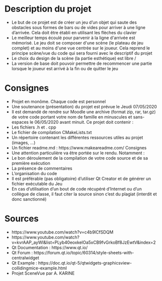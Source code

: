 <h1>Description du projet</h1> 
<ul>
    <li>Le but de ce projet est de créer un jeu d’un objet qui saute des obstacles sous formes de bars ou de vides pour arriver à une ligne d’arrivée. Cela doit être établi en utilisant les flèches du clavier</li> 
    <li>Le meilleur temps écoulé pour parvenir à la ligne d'arrivée est mémorisé. Le jeu doit se composer d'une scène (le plateau de jeu complet) et au moins d'une vue centrée sur le joueur. Cela reprend le principe scène/vue du code qui sera fourni avec le descriptif du projet</li> 
    <li>Le choix du design de la scène (la partie esthétique) est libre / 
    <li>La version de base doit pouvoir permettre de recommencer une partie lorsque le joueur est arrivé à la fin ou de quitter le jeu</li>
</ul>



<h1>Consignes</h1>
<ul> 
    <li>Projet en monôme. Chaque code est personnel</li> 
    <li>Une soutenance (présentation) du projet est prévue le Jeudi 07/05/2020</li> 
    <li>Il est demandé de rendre sur Moodle une archive (format zip, rar, tar.gz) de votre code portant votre nom de famille en minuscules et sans-espaces le 06/05/2020 avant minuit. Ce projet doit contenir : </li>
    <li> Les fichiers .h et . cpp</li> 
    <li>Le fichier de compilation CMakeLists.txt</li> 
    <li>Un répertoire contenant les différentes ressources utiles au projet (images, …)</li> 
    <li>Un fichier readme.md : https://www.makeareadme.com/ Consignes </li>
    <li>Une attention particulière va être portée sur le rendu. Notamment :</li> 
    <li>Le bon déroulement de la compilation de votre code source et de sa première exécution</li> 
    <li>La présence de commentaires</li> 
    <li>L’organisation du code</li> 
    <li>Il est préférable (pas obligatoire) d’utiliser Qt Creator et de générer un fichier exécutable du Jeu</li> 
    <li>En cas d’utilisation d’un bout de code récupéré d’Internet ou d’un collègue de classe, il faut citer la source sinon c’est du plagiat (interdit et donc sanctionné)</li>
</ul>


<h1>Sources</h1>
<ul>
    <li>https://www.youtube.com/watch?v=c4b9lCfSDQM</li>
    <li>https://www.youtube.com/watch?v=kvrAAP_ayWI&list=PLyb40eoxkelOa5xCB9fvGrkoBf8JzEwtV&index=2</li>
    <li>Qt Documentation : https://www.qt.io/</li>
    <li>Qt Forum : https://forum.qt.io/topic/60314/style-sheets-with-centralwidget</li>
    <li>Qt Example : https://doc.qt.io/qt-5/qtwidgets-graphicsview-collidingmice-example.html</li>
    <li>Projet SceneVue  par    A. KARINE</li>
</ul>

